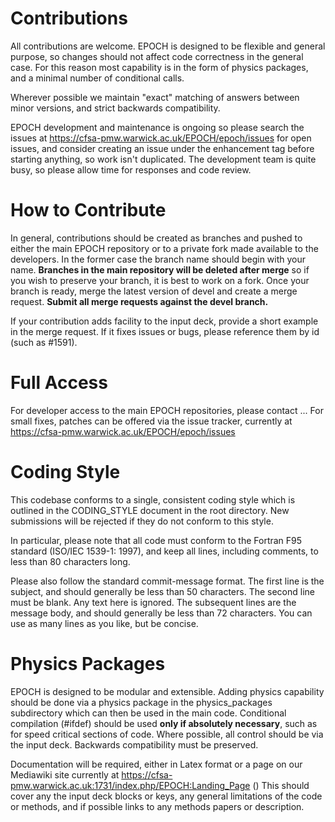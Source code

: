 
# Contributions

All contributions are welcome. EPOCH is designed to be flexible and
general purpose, so changes should not affect code correctness
in the general case. For this reason most capability is in the form of
physics packages, and a minimal number of conditional calls.

Wherever possible we maintain "exact" matching
of answers between minor versions, and strict backwards compatibility.

EPOCH development and maintenance
is ongoing so please search the issues at
https://cfsa-pmw.warwick.ac.uk/EPOCH/epoch/issues for
open issues, and consider creating an issue
under the enhancement tag before starting anything,
so work isn't duplicated. The development team is quite busy, so please allow
time for responses and code review.


# How to Contribute

In general, contributions should be created as branches and pushed to either
the main EPOCH repository or to a private fork made available to the
developers. In the former case the branch name should begin with your name.
**Branches in the main repository will be deleted after merge** so if you
wish to preserve your branch, it is best to work on a fork.
Once your branch is ready, merge the latest version of devel and create a merge
request. **Submit all merge requests against the devel branch.**

If your contribution adds facility to the input deck, provide a short example
in the merge request. If it fixes issues or bugs, please reference them
by id (such as #1591).


# Full Access

For developer access to the main EPOCH repositories, please contact ...
For small fixes, patches can be offered via the issue tracker, currently
at https://cfsa-pmw.warwick.ac.uk/EPOCH/epoch/issues


# Coding Style

This codebase conforms to a single, consistent coding style which is
outlined in the CODING_STYLE document in the root directory.
New submissions will be rejected if they
do not conform to this style.

In particular, please note that all code must conform to the Fortran F95
standard (ISO/IEC 1539-1: 1997), and keep all lines, including comments, to
less than 80 characters long.

Please also follow the standard commit-message format.
The first line is the subject, and should generally be less than 50 characters.
The second line must be blank. Any text here is ignored.
The subsequent lines are the message body, and should generally be less
than 72 characters. You can use as many lines as you like, but be concise.


# Physics Packages

EPOCH is designed to be modular and extensible. Adding physics capability
should be done via a physics package in the physics_packages subdirectory
which can then be used
in the main code. Conditional compilation (#ifdef) should be used
**only if absolutely necessary**, such as for speed critical sections of code.
Where possible, all control should be via the input deck. Backwards
compatibility must be preserved.

Documentation will be required, either in Latex format or a page on our
Mediawiki site currently at
https://cfsa-pmw.warwick.ac.uk:1731/index.php/EPOCH:Landing_Page ()
This should cover any the input deck blocks or keys, any general
limitations of the code or methods, and if possible links to any methods
papers or description.
